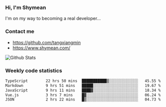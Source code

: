 ### Hi, I'm Shymean

I'm on my way to becoming a real developer...

### Contact me

- <https://github.com/tangxiangmin>
- <https://www.shymean.com/>

![Github Stats](https://github-readme-stats.vercel.app/api?username=tangxiangmin&show_icons=true&theme=dark)


###  Weekly code statistics

<!--START_SECTION:waka-->

```txt
TypeScript        22 hrs 50 mins  ███████████▒░░░░░░░░░░░░░   45.55 %
Markdown          9 hrs 51 mins   █████░░░░░░░░░░░░░░░░░░░░   19.67 %
JavaScript        9 hrs 11 mins   ████▓░░░░░░░░░░░░░░░░░░░░   18.34 %
Vue.js            3 hrs 7 mins    █▓░░░░░░░░░░░░░░░░░░░░░░░   06.24 %
JSON              2 hrs 22 mins   █▒░░░░░░░░░░░░░░░░░░░░░░░   04.73 %
```

<!--END_SECTION:waka-->
